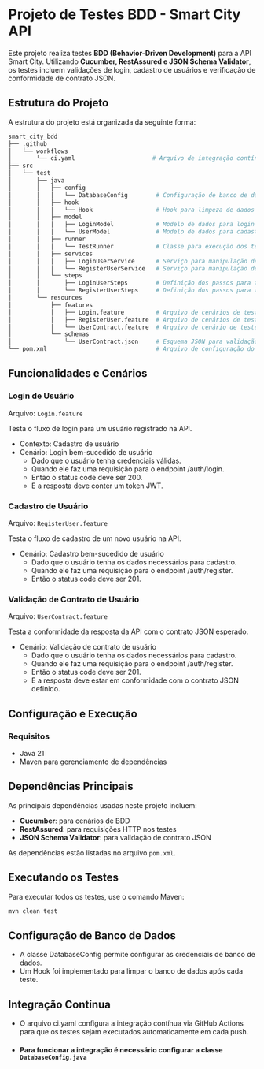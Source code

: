 # Projeto de Testes BDD - Smart City API
Este projeto realiza testes **BDD (Behavior-Driven Development)** para a API Smart City.
Utilizando **Cucumber, RestAssured e JSON Schema Validator**, os testes incluem validações de login, cadastro de usuários e verificação de conformidade de contrato JSON.

## Estrutura do Projeto
A estrutura do projeto está organizada da seguinte forma:

```bash
smart_city_bdd
├── .github
│   └── workflows
│       └── ci.yaml                      # Arquivo de integração contínua (CI) no GitHub Actions
├── src
│   └── test
│       ├── java
│       │   ├── config
│       │   │   └── DatabaseConfig        # Configuração de banco de dados (exemplo)
│       │   ├── hook
│       │   │   └── Hook                  # Hook para limpeza de dados no banco após cada teste
│       │   ├── model
│       │   │   ├── LoginModel            # Modelo de dados para login
│       │   │   └── UserModel             # Modelo de dados para cadastro de usuário
│       │   ├── runner
│       │   │   └── TestRunner            # Classe para execução dos testes
│       │   ├── services
│       │   │   ├── LoginUserService      # Serviço para manipulação de login
│       │   │   └── RegisterUserService   # Serviço para manipulação de cadastro
│       │   └── steps
│       │       ├── LoginUserSteps        # Definição dos passos para testes de login
│       │       └── RegisterUserSteps     # Definição dos passos para testes de cadastro
│       └── resources
│           ├── features
│           │   ├── Login.feature         # Arquivo de cenários de teste de login
│           │   ├── RegisterUser.feature  # Arquivo de cenários de teste de cadastro
│           │   └── UserContract.feature  # Arquivo de cenário de teste de contrato JSON
│           └── schemas
│               └── UserContract.json     # Esquema JSON para validação de contrato de usuário
└── pom.xml                               # Arquivo de configuração do Maven com dependências

```

## Funcionalidades e Cenários

### Login de Usuário
Arquivo: `Login.feature`

Testa o fluxo de login para um usuário registrado na API.

- Contexto: Cadastro de usuário
- Cenário: Login bem-sucedido de usuário
  - Dado que o usuário tenha credenciais válidas.
  - Quando ele faz uma requisição para o endpoint /auth/login.
  - Então o status code deve ser 200.
  - E a resposta deve conter um token JWT.
  
### Cadastro de Usuário
Arquivo: `RegisterUser.feature`

Testa o fluxo de cadastro de um novo usuário na API.

- Cenário: Cadastro bem-sucedido de usuário
  - Dado que o usuário tenha os dados necessários para cadastro.
  - Quando ele faz uma requisição para o endpoint /auth/register.
  - Então o status code deve ser 201.

### Validação de Contrato de Usuário
Arquivo: `UserContract.feature`

Testa a conformidade da resposta da API com o contrato JSON esperado.

- Cenário: Validação de contrato de usuário
  - Dado que o usuário tenha os dados necessários para cadastro.
  - Quando ele faz uma requisição para o endpoint /auth/register.
  - Então o status code deve ser 201.
  - E a resposta deve estar em conformidade com o contrato JSON definido.
  
## Configuração e Execução
### Requisitos
- Java 21
- Maven para gerenciamento de dependências

## Dependências Principais
As principais dependências usadas neste projeto incluem:

- **Cucumber**: para cenários de BDD
- **RestAssured**: para requisições HTTP nos testes
- **JSON Schema Validator**: para validação de contrato JSON

As dependências estão listadas no arquivo `pom.xml`.

## Executando os Testes
Para executar todos os testes, use o comando Maven:

```bash
mvn clean test
```

## Configuração de Banco de Dados
- A classe DatabaseConfig permite configurar as credenciais de banco de dados.
- Um Hook foi implementado para limpar o banco de dados após cada teste.

## Integração Contínua
- O arquivo ci.yaml configura a integração contínua via GitHub Actions para que os testes sejam executados automaticamente em cada push.
- #### Para funcionar a integração é necessário configurar a classe `DatabaseConfig.java`